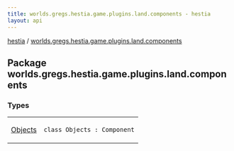 ```yaml
---
title: worlds.gregs.hestia.game.plugins.land.components - hestia
layout: api
---
```


<div class='api-docs-breadcrumbs'><a href="../index.html">hestia</a> / <a href="./index.html">worlds.gregs.hestia.game.plugins.land.components</a></div>

## Package worlds.gregs.hestia.game.plugins.land.components

### Types

<table class="api-docs-table">
<tbody>
<tr>
<td markdown="1">

<a href="-objects/index.html">Objects</a>


</td>
<td markdown="1">
<div class="signature"><code><span class="keyword">class </span><span class="identifier">Objects</span>&nbsp;<span class="symbol">:</span>&nbsp;<span class="identifier">Component</span></code></div>

</td>
</tr>
</tbody>
</table>
